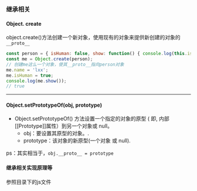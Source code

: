 ### 继承相关
#### Object. create
object.create()方法创建一个新对象，使用现有的对象来提供新创建的对象的``__proto__``

```javascript
const person = { isHuman: false, show: function() { console.log(this.isHuman) }}
const me = Object.create(person);
// 创建me这么一个对象，使其__proto__指向person对象
me.name = 'lxx';
me.isHuman = true; 
console.log(me.show()); 
// true
```
---

#### Object.setPrototypeOf(obj, prototype)
- Object.setPrototypeOf() 方法设置一个指定的对象的原型 ( 即, 内部[[Prototype]]属性）到另一个对象或  null。
   - obj：要设置其原型的对象。.
   - prototype：该对象的新原型(一个对象 或 null).

ps：其实相当于，``obj.__proto__ = prototype``


#### 继承相关实现原理等
参照目录下的js文件